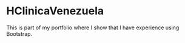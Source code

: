 # HClinicaVenezuela

This is part of my portfolio where I show that I have experience using Bootstrap. 

